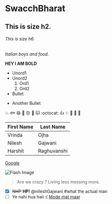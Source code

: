 # SwacchBharat
## This is size h2.
###### This is size h6.
*Italian boys and food.*

**HEY I AM BOLD**
* Unord1
* Unord2
  1. Ord1
  2. Ord2
* Bullet
- Another Bullet

:boom: :fish: :smile: :clap:
:angry: :dog: :cat:
:octocat: :+1: :sparkles: :tada: :metal:
:rocket:

First Name | Last Name
-----------|-----------
Vrinda|Ojha
Nilesh|Gajwani
Harshit|Raghuvanshi

[Google](https://www.google.com)

![Flash Image](https://www.qsrmagazine.com/sites/qsrmagazine.com/files/styles/story_page/public/news-image/pizza-huts-rewards-program-now-offering-store-points.jpg?itok=smE4KBY9)

> Are we crazy ?
> Living less messing more.

- [x] <del>NHP</del> **HP!** @nileshGajwani #what the actual man
- [ ] Ye nahi hua haii :( [Mode mat maar]()
